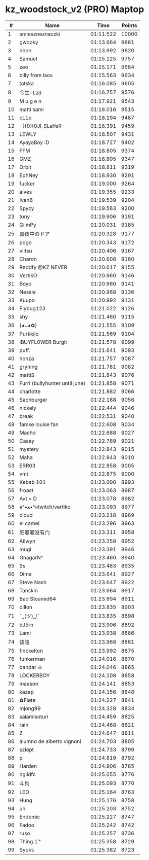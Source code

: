 # kz_woodstock_v2 (PRO) Maptop

|  # | Name | Time | Points |
|-------------- | -------------- | -------------- | -------------- | 
| 1 | smieszneznaczki | 01:11.522 | 10000 | 
| 2 | gwooky | 01:13.664 | 9881 | 
| 3 | neon | 01:13.992 | 9820 | 
| 4 | Samuel | 01:15.125 | 9757 | 
| 5 | zeo | 01:15.171 | 9684 | 
| 6 | billy from laos | 01:15.563 | 9634 | 
| 7 | tatska | 01:16.085 | 9605 | 
| 8 | 今生-Lzd | 01:16.757 | 9576 | 
| 9 | M u g e n | 01:17.921 | 9543 | 
| 10 | matti sami | 01:18.016 | 9515 | 
| 11 | cL1p | 01:18.194 | 9487 | 
| 12 | -}{0}{0JI_SLaYeR- | 01:18.391 | 9459 | 
| 13 | LEWLY | 01:18.507 | 9431 | 
| 14 | AyayaBoy :D | 01:18.727 | 9402 | 
| 15 | FFM | 01:18.805 | 9374 | 
| 16 | GMZ | 01:18.805 | 9347 | 
| 17 | Orbit | 01:18.811 | 9319 | 
| 18 | EphNey | 01:18.930 | 9291 | 
| 19 | fucker | 01:19.000 | 9264 | 
| 20 | alves | 01:19.355 | 9233 | 
| 21 | IvanB | 01:19.539 | 9204 | 
| 22 | Spycy | 01:19.563 | 9200 | 
| 23 | tony | 01:19.906 | 9191 | 
| 24 | GiimPy | 01:20.031 | 9185 | 
| 25 | 真夜中のドア | 01:20.328 | 9177 | 
| 26 | pogo | 01:20.343 | 9172 | 
| 27 | viltsu | 01:20.406 | 9167 | 
| 28 | Charon | 01:20.608 | 9160 | 
| 29 | Reddfy @KZ NEVER | 01:20.617 | 9155 | 
| 30 | VertikO | 01:20.960 | 9146 | 
| 31 | Boyo | 01:20.960 | 9141 | 
| 32 | Nessie | 01:20.968 | 9136 | 
| 33 | Kuupo | 01:20.992 | 9131 | 
| 34 | Flybug123 | 01:21.022 | 9126 | 
| 35 | shy | 01:21.460 | 9115 | 
| 36 | (◕ᴗ◕✿) | 01:21.555 | 9109 | 
| 37 | Purkkilo | 01:21.569 | 9104 | 
| 38 | iBUYFL0WER Burgit | 01:21.578 | 9099 | 
| 39 | puff. | 01:21.641 | 9093 | 
| 40 | honza | 01:21.757 | 9087 | 
| 41 | gryning | 01:21.781 | 9082 | 
| 42 | mattiS | 01:21.843 | 9076 | 
| 43 | Furri (bullyhunter until june) | 01:21.858 | 9071 | 
| 44 | charlotte | 01:21.882 | 9066 | 
| 45 | Sachburger | 01:22.188 | 9056 | 
| 46 | nickely | 01:22.444 | 9046 | 
| 47 | break | 01:22.531 | 9040 | 
| 48 | famke louise fan | 01:22.608 | 9034 | 
| 49 | Macho | 01:22.688 | 9027 | 
| 50 | Casey | 01:22.789 | 9021 | 
| 51 | mystery | 01:22.843 | 9015 | 
| 52 | Maha | 01:22.843 | 9010 | 
| 53 | ERR03 | 01:22.858 | 9005 | 
| 54 | vmi | 01:22.875 | 9000 | 
| 55 | Kebab 101 | 01:23.000 | 8993 | 
| 56 | froast | 01:23.063 | 8987 | 
| 57 | Avt = D | 01:23.078 | 8982 | 
| 58 | ฅ^•ﻌ•^ฅtwitch/vertiko | 01:23.093 | 8977 | 
| 59 | cloud | 01:23.218 | 8969 | 
| 60 | el camel | 01:23.296 | 8963 | 
| 61 | 肥嘟嘟没有门 | 01:23.311 | 8958 | 
| 62 | Ailwyn | 01:23.358 | 8952 | 
| 63 | mugi | 01:23.391 | 8946 | 
| 64 | GnagarN^ | 01:23.460 | 8940 | 
| 65 | 9s | 01:23.483 | 8935 | 
| 66 | Dima | 01:23.641 | 8927 | 
| 67 | Steve Nash | 01:23.647 | 8922 | 
| 68 | Tanskin | 01:23.664 | 8917 | 
| 69 | Bad Steamid64 | 01:23.694 | 8911 | 
| 70 | dillon | 01:23.835 | 8903 | 
| 71 | ¯\_(ツ)_/¯ | 01:23.835 | 8898 | 
| 72 | bJörn | 01:23.906 | 8892 | 
| 73 | Lami | 01:23.938 | 8886 | 
| 74 | 该隐 | 01:23.968 | 8881 | 
| 75 | finckelton | 01:23.992 | 8875 | 
| 76 | funkerman | 01:24.016 | 8870 | 
| 77 | bandar ☠ | 01:24.046 | 8865 | 
| 78 | LOCKERBOY | 01:24.108 | 8858 | 
| 79 | maeson | 01:24.141 | 8853 | 
| 80 | kazap | 01:24.156 | 8848 | 
| 81 | ✿Fløte | 01:24.227 | 8841 | 
| 82 | mjong99 | 01:24.328 | 8834 | 
| 83 | salamisoturi | 01:24.459 | 8825 | 
| 84 | rain | 01:24.468 | 8821 | 
| 85 | Z | 01:24.647 | 8811 | 
| 86 | alumno de alberto vignoni | 01:24.703 | 8805 | 
| 87 | szlept | 01:24.733 | 8799 | 
| 88 | p | 01:24.819 | 8792 | 
| 89 | Harden | 01:24.906 | 8785 | 
| 90 | nglidfc | 01:25.055 | 8776 | 
| 91 | 斗狗 | 01:25.093 | 8770 | 
| 92 | LEO | 01:25.164 | 8763 | 
| 93 | Hung | 01:25.176 | 8758 | 
| 94 | uh | 01:25.203 | 8752 | 
| 95 | Endemic | 01:25.227 | 8747 | 
| 96 | Fadoo | 01:25.242 | 8742 | 
| 97 | ruso | 01:25.257 | 8736 | 
| 98 | Thing 1™ | 01:25.358 | 8729 | 
| 99 | Syuks | 01:25.382 | 8723 | 

